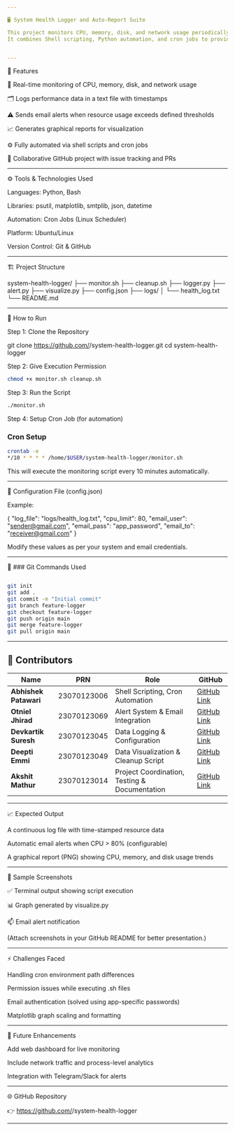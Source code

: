 ```yaml
---

🖥️ System Health Logger and Auto-Report Suite

This project monitors CPU, memory, disk, and network usage periodically, logs system performance data, generates visual reports, and sends automated alerts when thresholds are exceeded.
It combines Shell scripting, Python automation, and cron jobs to provide an efficient, lightweight system health monitoring solution.


---
```


📜 Features

🧠 Real-time monitoring of CPU, memory, disk, and network usage

🗂️ Logs performance data in a text file with timestamps

⚠️ Sends email alerts when resource usage exceeds defined thresholds

📈 Generates graphical reports for visualization

⚙️ Fully automated via shell scripts and cron jobs

🤝 Collaborative GitHub project with issue tracking and PRs



---

⚙️ Tools & Technologies Used

Languages: Python, Bash

Libraries: psutil, matplotlib, smtplib, json, datetime

Automation: Cron Jobs (Linux Scheduler)

Platform: Ubuntu/Linux

Version Control: Git & GitHub



---

🏗️ Project Structure

system-health-logger/
├── monitor.sh
├── cleanup.sh
├── logger.py
├── alert.py
├── visualize.py
├── config.json
├── logs/
│   └── health_log.txt
└── README.md


---

🚀 How to Run

Step 1: Clone the Repository

git clone https://github.com/<your-username>/system-health-logger.git
cd system-health-logger

Step 2: Give Execution Permission


```bash
chmod +x monitor.sh cleanup.sh

```

Step 3: Run the Script

```bash
./monitor.sh

```

Step 4: Setup Cron Job (for automation)

### Cron Setup
```bash
crontab -e
*/10 * * * * /home/$USER/system-health-logger/monitor.sh
```

This will execute the monitoring script every 10 minutes automatically.


---

🧩 Configuration File (config.json)

Example:

{
  "log_file": "logs/health_log.txt",
  "cpu_limit": 80,
  "email_user": "sender@gmail.com",
  "email_pass": "app_password",
  "email_to": "receiver@gmail.com"
}

Modify these values as per your system and email credentials.


---

🧾 ### Git Commands Used

```bash

git init
git add .
git commit -m "Initial commit"
git branch feature-logger
git checkout feature-logger
git push origin main
git merge feature-logger
git pull origin main
```


---

## 🤝 Contributors

| Name              | PRN          | Role                                   | GitHub |
|-------------------|--------------|----------------------------------------|--------|
| **Abhishek Patawari** | 23070123006 | Shell Scripting, Cron Automation        | [GitHub Link](#) |
| **Otniel Jhirad**      | 23070123069 | Alert System & Email Integration       | [GitHub Link](#) |
| **Devkartik Suresh**   | 23070123045 | Data Logging & Configuration           | [GitHub Link](#) |
| **Deepti Emmi**        | 23070123049 | Data Visualization & Cleanup Script    | [GitHub Link](#) |
| **Akshit Mathur**      | 23070123014 | Project Coordination, Testing & Documentation | [GitHub Link](#) |



---

📈 Expected Output

A continuous log file with time-stamped resource data

Automatic email alerts when CPU > 80% (configurable)

A graphical report (PNG) showing CPU, memory, and disk usage trends



---

🧰 Sample Screenshots

✅ Terminal output showing script execution

📊 Graph generated by visualize.py

📫 Email alert notification


(Attach screenshots in your GitHub README for better presentation.)


---

⚡ Challenges Faced

Handling cron environment path differences

Permission issues while executing .sh files

Email authentication (solved using app-specific passwords)

Matplotlib graph scaling and formatting



---

🏁 Future Enhancements

Add web dashboard for live monitoring

Include network traffic and process-level analytics

Integration with Telegram/Slack for alerts



---


🌐 GitHub Repository

👉 https://github.com/<your-username>/system-health-logger

---